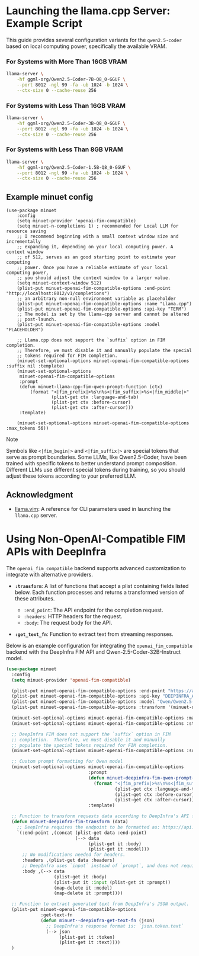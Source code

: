 # Launching the llama.cpp Server: Example Script

This guide provides several configuration variants for the `qwen2.5-coder` based
on local computing power, specifically the available VRAM.

### **For Systems with More Than 16GB VRAM**

```bash
llama-server \
    -hf ggml-org/Qwen2.5-Coder-7B-Q8_0-GGUF \
    --port 8012 -ngl 99 -fa -ub 1024 -b 1024 \
    --ctx-size 0 --cache-reuse 256
```

### **For Systems with Less Than 16GB VRAM**

```bash
llama-server \
    -hf ggml-org/Qwen2.5-Coder-3B-Q8_0-GGUF \
    --port 8012 -ngl 99 -fa -ub 1024 -b 1024 \
    --ctx-size 0 --cache-reuse 256
```

### **For Systems with Less Than 8GB VRAM**

```bash
llama-server \
    -hf ggml-org/Qwen2.5-Coder-1.5B-Q8_0-GGUF \
    --port 8012 -ngl 99 -fa -ub 1024 -b 1024 \
    --ctx-size 0 --cache-reuse 256
```

## Example minuet config

```elisp
(use-package minuet
    :config
    (setq minuet-provider 'openai-fim-compatible)
    (setq minuet-n-completions 1) ; recommended for Local LLM for resource saving
    ;; I recommend beginning with a small context window size and incrementally
    ;; expanding it, depending on your local computing power. A context window
    ;; of 512, serves as an good starting point to estimate your computing
    ;; power. Once you have a reliable estimate of your local computing power,
    ;; you should adjust the context window to a larger value.
    (setq minuet-context-window 512)
    (plist-put minuet-openai-fim-compatible-options :end-point "http://localhost:8012/v1/completions")
    ;; an arbitrary non-null environment variable as placeholder
    (plist-put minuet-openai-fim-compatible-options :name "Llama.cpp")
    (plist-put minuet-openai-fim-compatible-options :api-key "TERM")
    ;; The model is set by the llama-cpp server and cannot be altered
    ;; post-launch.
    (plist-put minuet-openai-fim-compatible-options :model "PLACEHOLDER")

    ;; Llama.cpp does not support the `suffix` option in FIM completion.
    ;; Therefore, we must disable it and manually populate the special
    ;; tokens required for FIM completion.
    (minuet-set-optional-options minuet-openai-fim-compatible-options :suffix nil :template)
    (minuet-set-optional-options
     minuet-openai-fim-compatible-options
     :prompt
     (defun minuet-llama-cpp-fim-qwen-prompt-function (ctx)
         (format "<|fim_prefix|>%s\n%s<|fim_suffix|>%s<|fim_middle|>"
                 (plist-get ctx :language-and-tab)
                 (plist-get ctx :before-cursor)
                 (plist-get ctx :after-cursor)))
     :template)

    (minuet-set-optional-options minuet-openai-fim-compatible-options :max_tokens 56))
```

> [!NOTE]
> Symbols like `<|fim_begin|>` and `<|fim_suffix|>` are special tokens
> that serve as prompt boundaries. Some LLMs, like Qwen2.5-Coder, have
> been trained with specific tokens to better understand prompt
> composition.  Different LLMs use different special tokens during
> training, so you should adjust these tokens according to your
> preferred LLM.

## **Acknowledgment**

- [llama.vim](https://github.com/ggml-org/llama.vim): A reference for CLI
  parameters used in launching the `llama.cpp` server.

# Using Non-OpenAI-Compatible FIM APIs with DeepInfra

The `openai_fim_compatible` backend supports advanced customization to integrate
with alternative providers.

- **`:transform`**: A list of functions that accept a plist containing fields
  listed below. Each function processes and returns a transformed version of
  these attributes.

  - `:end_point`: The API endpoint for the completion request.
  - `:headers`: HTTP headers for the request.
  - `:body`: The request body for the API.

- **`:get_text_fn`**: Function to extract text from streaming responses.

Below is an example configuration for integrating the `openai_fim_compatible`
backend with the DeepInfra FIM API and Qwen-2.5-Coder-32B-Instruct model.

```lisp
(use-package minuet
  :config
  (setq minuet-provider 'openai-fim-compatible)

  (plist-put minuet-openai-fim-compatible-options :end-point "https://api.deepinfra.com/v1/inference/")
  (plist-put minuet-openai-fim-compatible-options :api-key "DEEPINFRA_API_KEY")
  (plist-put minuet-openai-fim-compatible-options :model "Qwen/Qwen2.5-Coder-32B-Instruct")
  (plist-put minuet-openai-fim-compatible-options :transform '(minuet-deepinfra-fim-transform))

  (minuet-set-optional-options minuet-openai-fim-compatible-options :max_tokens 56)
  (minuet-set-optional-options minuet-openai-fim-compatible-options :stop ["\n\n" "<|endoftext|>"])

  ;; DeepInfra FIM does not support the `suffix` option in FIM
  ;; completion.  Therefore, we must disable it and manually
  ;; populate the special tokens required for FIM completion.
  (minuet-set-optional-options minuet-openai-fim-compatible-options :suffix nil :template)

  ;; Custom prompt formatting for Qwen model
  (minuet-set-optional-options minuet-openai-fim-compatible-options
                               :prompt
                               (defun minuet-deepinfra-fim-qwen-prompt-function (ctx)
                                 (format "<|fim_prefix|>%s\n%s<|fim_suffix|>%s<|fim_middle|>"
                                         (plist-get ctx :language-and-tab)
                                         (plist-get ctx :before-cursor)
                                         (plist-get ctx :after-cursor)))
                               :template)

  ;; Function to transform requests data according to DeepInfra's API format.
  (defun minuet-deepinfra-fim-transform (data)
    ;; DeepInfra requires the endpoint to be formatted as: https://api.deepinfra.com/v1/inference/$MODEL_NAME
    `(:end-point ,(concat (plist-get data :end-point)
                          (--> data
                               (plist-get it :body)
                               (plist-get it :model)))
      ;; No modifications needed for headers.
      :headers ,(plist-get data :headers)
      ;; DeepInfra uses `input` instead of `prompt`, and does not require :model in the request body.
      :body ,(--> data
                  (plist-get it :body)
                  (plist-put it :input (plist-get it :prompt))
                  (map-delete it :model)
                  (map-delete it :prompt))))

  ;; Function to extract generated text from DeepInfra's JSON output.
  (plist-put minuet-openai-fim-compatible-options
             :get-text-fn
             (defun minuet--deepinfra-get-text-fn (json)
               ;; DeepInfra's response format is: `json.token.text`
               (--> json
                    (plist-get it :token)
                    (plist-get it :text))))
  )
```
